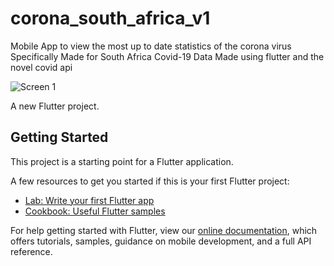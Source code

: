 # corona_south_africa_v1

Mobile App to view the most up to date statistics of the corona virus
Specifically Made for South Africa Covid-19 Data
Made using flutter and the novel covid api

![Screen 1](https://i.ibb.co/86HcQJr/image-2.png)


A new Flutter project.

## Getting Started

This project is a starting point for a Flutter application.

A few resources to get you started if this is your first Flutter project:

- [Lab: Write your first Flutter app](https://flutter.dev/docs/get-started/codelab)
- [Cookbook: Useful Flutter samples](https://flutter.dev/docs/cookbook)

For help getting started with Flutter, view our
[online documentation](https://flutter.dev/docs), which offers tutorials,
samples, guidance on mobile development, and a full API reference.
